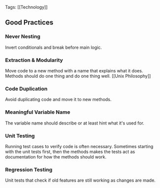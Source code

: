 Tags: [[Technology]]
## Good Practices
### Never Nesting
Invert conditionals and break before main logic.
### Extraction & Modularity
Move code to a new method with a name that explains what it does.
Methods should do one thing and do one thing well. [[Unix Philosophy]]
### Code Duplication
Avoid duplicating code and move it to new methods.
### Meaningful Variable Name
The variable name should describe or at least hint what it's used for.
### Unit Testing
Running test cases to verify code is often necessary.
Sometimes starting with the unit tests first, then the methods makes the tests act as documentation for how the methods should work.
### Regression Testing
Unit tests that check if old features are still working as changes are made.
